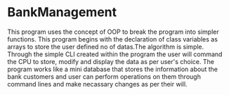 # BankManagement
This program uses the concept of OOP to break the program into simpler functions. This program begins with the declaration of class variables as arrays to store the user defined no of datas.The algorithm is simple. Through the simple CLI created within the program the user will command the CPU to store, modify and display the data as per user's choice. The program works like a mini database that stores the information about the bank customers and user can perform operations on them through command lines and make necassary changes as per their will.
